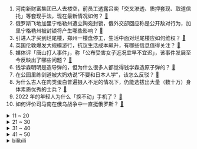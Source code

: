1. 河南新财富集团已人去楼空，前员工透露吕奕「交叉渗透、质押套现、取道信托」等套现手法，现在最新情况如何？ [:link:](https://www.zhihu.com/question/538594419)
2. 俄罗斯飞地加里宁格勒州遭立陶宛封锁，俄外交部回应称是公开敌对行为，加里宁格勒州被封锁将产生哪些影响？ [:link:](https://www.zhihu.com/question/538667547)
3. 引进人才买到烂尾楼，郑州一楼盘停工，生活中面对烂尾楼应如何维权？ [:link:](https://www.zhihu.com/question/538619050)
4. 英国伦敦爆发大规模游行，抗议生活成本飙升，有哪些信息值得关注？ [:link:](https://www.zhihu.com/question/538582548)
5. 媒体评「唐山打人事件」，称「公布受害女子近况宜早不宜迟」，该事件发展至今反映出了哪些问题？ [:link:](https://www.zhihu.com/question/538574787)
6. 钱学森明明是造导弹的，但为什么很多人都觉得钱学森造原子弹的？ [:link:](https://www.zhihu.com/question/296211541)
7. 在公园里练剑道被大妈劝说“不要和日本人学”，该怎么反驳？ [:link:](https://www.zhihu.com/question/538598947)
8. 为什么古人在肉类蛋白普遍摄入不足的情况下，仍能选拔出大量（数十万）身体素质优秀的士兵？ [:link:](https://www.zhihu.com/question/25014020)
9. 2022 年的年轻人为什么「换不动」手机了？ [:link:](https://www.zhihu.com/question/538541214)
10. 如何评价司马南在俄乌战争中一直挺俄罗斯？ [:link:](https://www.zhihu.com/question/530673801)
<details>
<summary>11 ~ 20</summary>

11. 网传常州某医院科室团建集体嫖娼，当地卫健委辟谣，如何评价此事？还有哪些细节值得关注？ [:link:](https://www.zhihu.com/question/538663625)
12. 如何看待《五十公里桃花坞 2》中王传君两次拒绝宋丹丹表演提议? [:link:](https://www.zhihu.com/question/538514039)
13. 俄罗斯已经彻底被西方国家孤立了吗？ [:link:](https://www.zhihu.com/question/523257898)
14. 香港珍宝海鲜舫在西沙群岛附近水域翻沉，打捞工程或非常困难，有哪些信息值得关注？ [:link:](https://www.zhihu.com/question/538675455)
15. 网传西安一银行经理辱骂客户，客户把对话截图做展板放到营业大厅。事件具体情况如何？该如何处理此事？ [:link:](https://www.zhihu.com/question/538682964)
16. 有一天傍晚下班回家吃饭，你发现了多年的努力，还是原地踏步，生活并没有变好，你会怎么办？ [:link:](https://www.zhihu.com/question/535301621)
17. 如何看待百年国际美妆巨头露华浓累计负债 300 亿申请破产，为什么老牌美妆产品没人愿意买了？ [:link:](https://www.zhihu.com/question/538012896)
18. 夏至这天应该吃些什么？ [:link:](https://www.zhihu.com/question/24225606)
19. 如何克制辩驳的冲动? [:link:](https://www.zhihu.com/question/522141575)
20. 当我们谈论「接地气」时我们在谈论什么？ [:link:](https://www.zhihu.com/question/20003863)
</details>
<details>
<summary>21 ~ 30</summary>

21. 江苏一早教中心 3 名女教师捆绑虐待男童，将承担哪些法律责任？ [:link:](https://www.zhihu.com/question/538487529)
22. 孩子考试成绩出来了，家长需要抓住错误的地方批评，还是抓住正确的地方表扬呢？ [:link:](https://www.zhihu.com/question/537439061)
23. 有哪些真正对宝宝有用的早教玩具或道具？ [:link:](https://www.zhihu.com/question/293613256)
24. 不会打扮，有什么方法能够变美？ [:link:](https://www.zhihu.com/question/471700905)
25. NASA发现两颗距地仅33光年的「超级地球」，是迄今为止发现的最接近我们的多行星系统之一，有何意义？ [:link:](https://www.zhihu.com/question/538610524)
26. 中办印发《领导干部配偶、子女及其配偶经商办企业管理规定》，有哪些信息值得关注？ [:link:](https://www.zhihu.com/question/538490905)
27. 币圈崩塌，38 亿财富一夜消失，比特币暴跌何时结束，是否会出现「雷曼时刻」？哪些信息值得关注？ [:link:](https://www.zhihu.com/question/538499927)
28. 驾校教练最怕什么学生？ [:link:](https://www.zhihu.com/question/453063198)
29. 报告显示超六成女生会先提分手，为什么面对爱情女生比男生更果断？ [:link:](https://www.zhihu.com/question/538190708)
30. 为什么《大宋提刑官》最后皇帝会焚毁众多高官犯罪的证据？ [:link:](https://www.zhihu.com/question/309459114)
</details>
<details>
<summary>31 ~ 40</summary>

31. 如何看待男硕士深夜约美女见面被骗 42 万，直到没钱才报警？具体情况如何？此事件起到了哪些警示作用？ [:link:](https://www.zhihu.com/question/538565382)
32. 当年《荒野大镖客 2》为什么会输给《战神 4》？ [:link:](https://www.zhihu.com/question/530527235)
33. 保定一名初二学生网购花光母亲 12 万手术费，如何避免此类事件的发生？ [:link:](https://www.zhihu.com/question/538515771)
34. 重庆和成都，哪一座城市潜力大？ [:link:](https://www.zhihu.com/question/34969563)
35. 你在最饿时曾饥不择食吃过什么？ [:link:](https://www.zhihu.com/question/51976252)
36. 请问专升本是自学还报班？ [:link:](https://www.zhihu.com/question/532937132)
37. 有没有什么凉拌菜，可以让人百吃不厌？ [:link:](https://www.zhihu.com/question/534463001)
38. 为什么刘邦统一天下后修养生息，而嬴政没有这样做呢？ [:link:](https://www.zhihu.com/question/536791709)
39. 《原神》里有什么值得摘抄的句子？ [:link:](https://www.zhihu.com/question/503759306)
40. 如何看待海信激光电视发布的 80L9H 新品 12999？是否会被称为换代的首选？ [:link:](https://www.zhihu.com/question/529942500)
</details>
<details>
<summary>41 ~ 50</summary>

41. 作为农村的孩子，学什么专业最现实？ [:link:](https://www.zhihu.com/question/483014958)
42. 硕士基础薄弱，新手博士去到一个全新的大课题组怎么入门？ [:link:](https://www.zhihu.com/question/462961005)
43. 中国男排多人在菲律宾确诊新冠，无法出战世界联赛被判负，将有哪些影响？目前队员状态如何？ [:link:](https://www.zhihu.com/question/538696214)
44. 应该接受自己平庸吗？ [:link:](https://www.zhihu.com/question/538664661)
45. 腾讯控股 6 月 15-16 日出售新东方在线 7460 万股，如何看待这一操作？ [:link:](https://www.zhihu.com/question/538636202)
46. 台陆军一辆雷霆 2000 火箭发射中爆炸，全车被炸毁，事故原因正在调查，有哪些信息值得关注？ [:link:](https://www.zhihu.com/question/538567939)
47. 有个「别人家的爸爸」是一种什么体验？ [:link:](https://www.zhihu.com/question/538454956)
48. 如何看待北大教授姚洋表示「未来 30 年内中国世界工厂地位都不可能被印度越南取代」？ [:link:](https://www.zhihu.com/question/538171631)
49. 宇宙形成之初，元素种类极为有限，铁之后的重元素都是由哪些途径产生的？ [:link:](https://www.zhihu.com/question/532951757)
50. 《海贼王》大将真的拥有和四皇平级的实力吗？ [:link:](https://www.zhihu.com/question/280230339)
</details><details>
<summary>bilibili</summary>

1. 老师：毕业答辩可以穿的朴素一点 [:link:](//www.bilibili.com/video/BV1dB4y1W7yh)
2. 【老番茄】史上最骚剑圣！(第二集) [:link:](//www.bilibili.com/video/BV1UL4y1N7GL)
3. 汤 [:link:](//www.bilibili.com/video/BV1CL4y1N7Bp)
4. 听说这个视频在国外及其它平台爆火，咱原创能不能火一把 [:link:](//www.bilibili.com/video/BV1V341137D5)
5. 【原神夏日放映节】动画短片：无法忘记的事 [:link:](//www.bilibili.com/video/BV1n34y157j6)
6. 约 尔 太 太，但 是 蹦 迪！ ❤️ 【咬人猫】 [:link:](//www.bilibili.com/video/BV1v94y127wr)
7. 【翻唱】Numb Little Bug - Em Beihold [:link:](//www.bilibili.com/video/BV1gY411T7MA)
8. 你眼中的穿山甲vs实际生活中的穿山甲 [:link:](//www.bilibili.com/video/BV1VY411T7sM)
9. 【原神夏日放映节】动画短片—「燃火之蝶」 [:link:](//www.bilibili.com/video/BV1o3411g7BP)
10. 珍贵影像《优雅嘲讽》 [:link:](//www.bilibili.com/video/BV1QL4y1N7fg)
<details>
<summary>11 ~ 20</summary>

11. 山海 [:link:](//www.bilibili.com/video/BV1FL4y1P7DV)
12. 青春的样子！青岛大学2022届毕业典礼歌曲串烧再次点燃全场 [:link:](//www.bilibili.com/video/BV1MT411G7fG)
13. 如何给他人留下深刻印象 [:link:](//www.bilibili.com/video/BV18T411G7Xd)
14. 现场见证 "勇士总冠军" 库里荣获FMVP！全场响起库里MVP！ [:link:](//www.bilibili.com/video/BV1Wt4y1h7C4)
15. 『探窗』绝美戏腔演唱“一句一叹戏里有情痴” [:link:](//www.bilibili.com/video/BV18T411G7xJ)
16. 高考迟到了，但 没 关 系 [:link:](//www.bilibili.com/video/BV16r4y137CS)
17. 在重庆当小学生有多爽？花光50元，我竟在校门口连吃一整天...！ [:link:](//www.bilibili.com/video/BV1H34y157fy)
18. 超级牛马 [:link:](//www.bilibili.com/video/BV1G341137UV)
19. 【爸爸图鉴】“父爱如山......体滑坡” [:link:](//www.bilibili.com/video/BV1VS4y1v7Wn)
20. 做一只快乐的修勾 [:link:](//www.bilibili.com/video/BV1SS4y1e7uE)
</details>
<details>
<summary>21 ~ 30</summary>

21. 好的食材，往往只需要最复杂的处理... [:link:](//www.bilibili.com/video/BV1jt4y1h7Wo)
22. 这面罩是高科技人脸外骨骼是真的吗？ [:link:](//www.bilibili.com/video/BV1Y3411M79C)
23. 刀快还是枪快？终极对决！我们的青春，永不毕业！ [:link:](//www.bilibili.com/video/BV1i34y157Wf)
24. 先攻之王世界纪录：一次先攻偷202694金币！史上最高爆发英雄竟然是？ [:link:](//www.bilibili.com/video/BV1wr4y1g7Df)
25. 别在VR里装死啊！！！ [:link:](//www.bilibili.com/video/BV1kg411Q7n9)
26. 毕业十年做套高考卷子看看自己几斤几两 [:link:](//www.bilibili.com/video/BV15v4y1g7AZ)
27. 小 小 龙 虾 天 花 板 [:link:](//www.bilibili.com/video/BV1Z3411g79P)
28. apple pencil拍了拍b站并问：你是谁？ [:link:](//www.bilibili.com/video/BV1ML4y1N7Dt)
29. 人手一个胡桃摇玩具！就是这么简单！ [:link:](//www.bilibili.com/video/BV1s94y1y7gE)
30. 你们要的50万粉丝女装来了 [:link:](//www.bilibili.com/video/BV1pS4y1H7Hj)
</details>
<details>
<summary>31 ~ 40</summary>

31. 猫猫的膝跳反射也太可爱了叭 [:link:](//www.bilibili.com/video/BV1WL4y1N74E)
32. 间谍过家家在日本基本随处可见了 [:link:](//www.bilibili.com/video/BV1RB4y1S7Ta)
33. 这让我以后还怎么吃羊肉串？ [:link:](//www.bilibili.com/video/BV1q34y157tf)
34. FBI：监控里看到了奇怪的人... [:link:](//www.bilibili.com/video/BV1XB4y1W7KZ)
35. 米其林餐厅只是副业？摇滚教父好评不断的上海面馆老板竟是东北人? [:link:](//www.bilibili.com/video/BV1tr4y1378a)
36. 要   相   信   柯   学 ！ [:link:](//www.bilibili.com/video/BV1HY411T7yb)
37. 【戏曲国家队】组合出击《护法夜叉记》下，原神二创新一轮"内卷"来袭！你有被震撼到吗? [:link:](//www.bilibili.com/video/BV1St4y1h7wP)
38. 沙 漠 神 殿 [:link:](//www.bilibili.com/video/BV1VF411c7nP)
39. 玩这么变态吗 [:link:](//www.bilibili.com/video/BV1CS4y1e7KN)
40. 福建其实好多渔船啊啊啊 [:link:](//www.bilibili.com/video/BV1z3411M7Ao)
</details>
<details>
<summary>41 ~ 50</summary>

41. 好评如潮！逆风翻盘！《特利迦奥特曼》舞台剧最终章完结吐槽！ [:link:](//www.bilibili.com/video/BV1cT411V7p1)
42. 《布 偶 修 喵 肥 肥 家 》【第一集】 [:link:](//www.bilibili.com/video/BV1FB4y1D7V2)
43. 【STN快报第六季34】半条命能不能出三就看stn有多不努力了！ [:link:](//www.bilibili.com/video/BV1vv4y1g7c7)
44. 【Faye詹雯婷】她凭什么能出道即封神？携新歌《荒羽》王者归来，来感受开口即秒杀的唱功！ [:link:](//www.bilibili.com/video/BV1fA4y1R7FJ)
45. 抓一把沙子写字？难度等级SSS [:link:](//www.bilibili.com/video/BV1SY4y1g72U)
46. 为什么看完一部动画会有一种怅然若失的感觉。 [:link:](//www.bilibili.com/video/BV1WZ4y1v7bw)
47. 788元买来6罐“茅台冰淇淋”，究竟什么味道？ [:link:](//www.bilibili.com/video/BV1nU4y1X7AR)
48. 第一次孵化蝴蝶，大概只能用“过于顺利”来形容了…… [:link:](//www.bilibili.com/video/BV1Fr4y1G7rW)
49. 法棍到底能有多硬？ [:link:](//www.bilibili.com/video/BV1UY411K7th)
50. 造假？虚标？全网首次，把空调送进实验室，耗时 35 天，我们发现…… [:link:](//www.bilibili.com/video/BV1mU4y1X78H)
</details>
<details>
<summary>51 ~ 60</summary>

51. 德国人竟然把剩菜做成了盲盒，3块钱抽到12个面包！血赚！ [:link:](//www.bilibili.com/video/BV1Lt4y1h7Ru)
52. 常见维生素缺乏的症状 [:link:](//www.bilibili.com/video/BV1BY411T7Qj)
53. 绝命毒师安陵容 [:link:](//www.bilibili.com/video/BV1fZ4y1q7PA)
54. “不管有没有观众，都要坚持画下去” [:link:](//www.bilibili.com/video/BV1oB4y1S7BZ)
55. 有没有公司愿意招聘这位人才 [:link:](//www.bilibili.com/video/BV1vW4y16715)
56. 大家都看到了噢！这几只小猫咪是自己来我家院子流浪的 [:link:](//www.bilibili.com/video/BV1eY411T7sy)
57. 离开月租20000的市中心，我用省下的房租爆装了新厨房！！ [:link:](//www.bilibili.com/video/BV1ng411X7FH)
58. 【时代少年团】《小炸的暑假生活》02.久违的合体训练！ [:link:](//www.bilibili.com/video/BV1uY411N7fQ)
59. 全员内鬼！史诗级大乱斗之三打祝家庄！《水浒传》P26 [:link:](//www.bilibili.com/video/BV1o3411g7RL)
60. 汤姆：法庭上禁止电音摇！！！ [:link:](//www.bilibili.com/video/BV18Z4y1v7kt)
</details>
<details>
<summary>61 ~ 70</summary>

61. 节目拍了一半，突然有人要当爸爸了？？？ [:link:](//www.bilibili.com/video/BV1Dt4y1h74h)
62. 给大家表演个乐器 [:link:](//www.bilibili.com/video/BV1m3411M7Cz)
63. 【B限首播/全熟】你好BILIBILI【Mysta Rias】 [:link:](//www.bilibili.com/video/BV1G341137NT)
64. 很抱歉！你们以这种方式认识我. [:link:](//www.bilibili.com/video/BV1eU4y1X7p8)
65. 一口气唱完『九九八十一』，再听已是曲中人！ [:link:](//www.bilibili.com/video/BV11W4y1k7kD)
66. 一起来欣赏狗熊岭的风景吧 [:link:](//www.bilibili.com/video/BV1JB4y1s7dv)
67. 国家一级保护动物——熊狸  80%的人没见过。 [:link:](//www.bilibili.com/video/BV1vB4y1S7qi)
68. 每天一遍，脑力无限 [:link:](//www.bilibili.com/video/BV17r4y1x7Li)
69. 梦 中 人 【薛凯琪刘恋】 [:link:](//www.bilibili.com/video/BV1k34y15798)
70. 意想不到…英国公婆穿上中式婚服竟然是这个样子？ [:link:](//www.bilibili.com/video/BV1cY4y1378q)
</details>
<details>
<summary>71 ~ 80</summary>

71. 【原神】胡桃新皮肤！超美夏日礼服——「朝露晴空」 [:link:](//www.bilibili.com/video/BV1HA4y1d79i)
72. 久违了！今天给大家表演个大吉他版Bet On Me [:link:](//www.bilibili.com/video/BV1tv4y1g7c3)
73. 酸奶都是假牛奶？饮料都是假矿泉水？这算什么对比法？ [:link:](//www.bilibili.com/video/BV1zY4y1g71q)
74. 媳妇盲买雪糕 到家之后直接哭了 [:link:](//www.bilibili.com/video/BV16Y4y1g7Tw)
75. 2022年6月20日，分享一首歌。 [:link:](//www.bilibili.com/video/BV1t94y1y7QQ)
76. b 站 冷 知 识 废 话 大 全 ！！！ [:link:](//www.bilibili.com/video/BV1fU4y1X7P4)
77. 搞笑配音日常，每日亿笑，二哥带你起飞 [:link:](//www.bilibili.com/video/BV11Z4y1q7Ro)
78. 【超级小桀】是的没错，我有三个游戏房 [:link:](//www.bilibili.com/video/BV1qr4y137aK)
79. 当万物都可压缩第二集 尝试生存做出需7亿钻石的压缩钻剑！4重压缩 我的世界 [:link:](//www.bilibili.com/video/BV1bv4y1g7Wo)
80. 《原神》EP - 花坂豪情之志 [:link:](//www.bilibili.com/video/BV1RZ4y1v7u7)
</details>
<details>
<summary>81 ~ 90</summary>

81. 【凤凰传奇为歌而赞】几番归去来 咫尺隔山海【染】 [:link:](//www.bilibili.com/video/BV1nF411c7he)
82. 福建舰下水！全解电磁弹射003航母 [:link:](//www.bilibili.com/video/BV1at4y1h7Uy)
83. 抑郁症，是怎么改变你大脑的？ [:link:](//www.bilibili.com/video/BV1da411s7BM)
84. 你家的摄像头真的安全吗？怎么买才安全？ [:link:](//www.bilibili.com/video/BV1HF411c7qC)
85. 《爱情就像咖啡配油条》 [:link:](//www.bilibili.com/video/BV1cS4y1v7f9)
86. 女生为了实现口红自由有多拼？！历时2个多月，耗尽从小到大的化学知识，我终于成功自制出口红啦！ [:link:](//www.bilibili.com/video/BV1sW4y167TL)
87. 【我的世界】爷在MC唱跳❤️爱 你❤️ [:link:](//www.bilibili.com/video/BV1Nr4y1G7ZD)
88. 它们的对话堪称世纪经典 [:link:](//www.bilibili.com/video/BV1MB4y1s7Fk)
89. 闻 鸡 起 舞 [:link:](//www.bilibili.com/video/BV19B4y1W7EA)
90. 【封号斗罗】好想被哔哩哔哩封号呀！ [:link:](//www.bilibili.com/video/BV1d34y157NY)
</details>
<details>
<summary>91 ~ 100</summary>

91. 反面教材典范！这款已下架的恶心游戏剧情有多坑？ [:link:](//www.bilibili.com/video/BV1a94y127Tr)
92. “去干饭吧，去干不被定义的饭” [:link:](//www.bilibili.com/video/BV1zt4y1h7kU)
93. 2022淘宝沙雕新闻盘点！点击收获暑假的快乐！ [:link:](//www.bilibili.com/video/BV1LB4y147xu)
94. 离谱！幼儿园午饭时间玩躲猫猫？黑心幼儿园虐待孩子从来不是看孩子乖不乖 [:link:](//www.bilibili.com/video/BV1a94y127mG)
95. 小孩上学被欺负怎么办？当然是把学校告到倒闭啦丨正义的算法 [:link:](//www.bilibili.com/video/BV12B4y1S7Cf)
96. 九龄｜阿 通 贴 贴｜你有一张宫本体验卡 [:link:](//www.bilibili.com/video/BV1CU4y1X7vm)
97. 我给爸爸出了张“夺命考卷“，他能及格吗……？ [:link:](//www.bilibili.com/video/BV1yg411Q7zn)
98. 【人类观察日志】179 男人的快乐 [:link:](//www.bilibili.com/video/BV1bt4y1h7gn)
99. 云 南 美 女 [:link:](//www.bilibili.com/video/BV1xT411G73M)
100. 我真服了这老六！这玩意敢卖10块一桶？血亏。。。 [:link:](//www.bilibili.com/video/BV18W4y1672f)
</details></details>